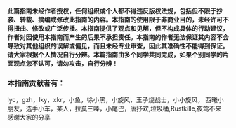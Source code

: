 **此篇指南未经作者授权，任何组织或个人都不得违反版权法规，包括但不限于抄袭、转载、摘编或修改此指南的内容。本指南的使用限于非商业目的，未经许可不得扭曲、修改或广泛传播。本指南提供了观点和见解，但不构成具体的行动建议，作者对因使用本指南而产生的后果不承担责任。本指南的作者无法保证其内容不会导致对其他组织的误解或偏见，而且未经专业审查，因此其准确性不能得到保证。请大家根据个人情况自行分辨。本篇指南由多个同学共同完成，如果个别同学的片面观点您不认可，请勿攻击，自行分辨！**
### 本指南贡献者有：
lyc，gzh，lky，xkr，小鱼，徐小黑，小旋风，玉子烧战士，小小旋风，
西曦小朋友，选手小车，某人，拉莫三嗪，小尾巴，唐抒欢,垃圾桶,Rustkille,夜莺不来   
感谢大家的分享


